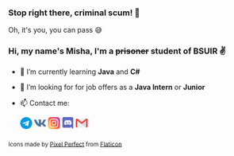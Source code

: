 ### Stop right there, criminal scum! 🔪

Oh, it's you, you can pass 😅

### Hi, my name's Misha, I'm a ~~prisoner~~  student of BSUIR ✌️

- 🌱 I’m currently learning **Java** and **C#**
- 🤔 I’m looking for for job offers as a **Java Intern** or **Junior**
- 📫 Contact me: 

  [<img src="social-icons/telegram.png" height=24>](https://t.me/m_denishchits)
  [<img src="social-icons/vk.png" height="24"/>](https://vk.com/m_denishchits)
  [<img src="social-icons/instagram.png" height="24"/>](https://www.instagram.com/m_denishchits/)
  [<img src="social-icons/discord.png" height="24"/>](https://discord.com/users/Maxiemar#1920)
  [<img src="social-icons/gmail.png" height="24"/>](mailto:denishicmihail@gmail.com)
  
<sub>Icons made by [Pixel Perfect](https://www.flaticon.com/authors/pixel-perfect) from [Flaticon](https://www.flaticon.com/)</sub>

